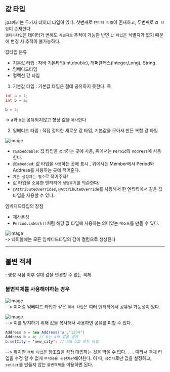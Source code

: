 ## 값 타입
 
jpa에서는 두가지 데이터 타입이 있다. 첫번째로 ```엔티티 타입```이 존재하고, 두번째로 ```값 타입```이 존재한다.   
```엔티티타입```은 데이터가 변해도 ```식별자로``` 추적이 가능한 반면 ```값 타입```은 식별자가 없기 때문에 변경 시 추적이 불가능하다.

값타입 분류
- 기본값 타입 : 자바 기본타입(int,double), 래퍼클래스(Integer,Long), String
- 임베디드타입
- 컬렉션 값 타입

1. 기본값 타입
: 기본값 타입은 절대 공유하지 못한다. 즉
```java
int a = 1;
int b = a;

b = 3;
```
-> a와 b는 공유되지않고 항상 값을 ```복사```한다

2. 임베디드 타입
: 직접 정의한 새로운 값 타입, 기본값을 모아서 만든 복합 값 타입

![image](https://user-images.githubusercontent.com/46811084/147256288-e7a9d6be-f388-4839-a1bf-81f01692b86d.png)

- ```@Embeddable```: 값 타입을 ```정의```하는 곳에 사용, 위에서는 ```Peroid```와 ```Address```에 사용한다.
- ```@Embedded```: 값 타입을 ```사용```하는 곳에 표시 , 위에서는 Member에서 Period와 Address를 사용하는 곳에 적어준다. 
- ```기본 생성자는 필수```로 적어주자!
- 값 타입을 소유한 엔티티에 ```생명주기```를 의존한다.
- ```@AttributeOverrides```, ```@AttributeOverride```를 사용해서 한 엔티티에서 같은 값 타입을 사용할 수 있다.

임베디드타입의 장점
- 재사용성
- ```Period.isWork()```처럼 해당 값 타입에 사용하는 의미있는 ```메소드```를 만들 수 있다. 

![image](https://user-images.githubusercontent.com/46811084/147256982-92b63788-b4f9-426f-8916-0e9bb5a34e81.png)   
-> 테이블에는 모든 임베디드타입의 값이 컬럼으로 생성된다   

----------------------------------------------------------------------------------------------------------------
## 불변 객체
: 생성 시점 이후 절대 값을 변경할 수 없는 객체

### 불변객체를 사용해야하는 경우
![image](https://user-images.githubusercontent.com/46811084/147532558-437f8b0e-dbc7-42d3-b6c5-b7bf341bc335.png)   
--> 이처럼 임베디드 타입과 같은 ```객체 타입```은 여러 엔티티에서 공유될 가능성이 있다.

![image](https://user-images.githubusercontent.com/46811084/147532765-cefc41cf-01b7-4026-b7cc-af61a535bda8.png)   
--> 이를 방지하기 위해 값을 복사해서 사용하면 공유를 피할 수 있다.  

```java
Address a = new Address('a','1234')
Address b = a; // b는 a의 값을 공유
b.setCity = 'new_city'; // a와 b값 모두 바뀜
```
--> 하지만 ```객체 타입```은 참조값을 직접 대입하는 것을 막을 수 없다. 
.
.
.
따라서 객체 타입을 수정 할 수 없게 ```부작용을 원천차단```해야한다.
이 때, ```생성자```로만 값을 설정하고, ```setter```를 만들지 않는 ```불변객체```를 이용하면 된다.



